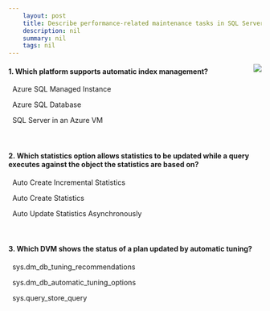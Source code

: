 ```yaml
---
    layout: post
    title: Describe performance-related maintenance tasks in SQL Server 
    description: nil
    summary: nil
    tags: nil
---
```



 <a target="_blank" href="https://docs.microsoft.com/en-us/learn/modules/describe-performance-related-maintenance-tasks-sql-server/6-knowledge-check/"><i class="fas fa-external-link-alt"></i> </a>
 <img align="right" src="https://docs.microsoft.com/en-us/learn/achievements/describe-performance-related-maintenance-tasks-in-sqlserver.svg">
####  1. Which platform supports automatic index management?


<i class='far fa-square'></i> &nbsp;&nbsp;Azure SQL Managed Instance

<i class='fas fa-check-square' style='color: Dodgerblue;'></i> &nbsp;&nbsp;Azure SQL Database

<i class='far fa-square'></i> &nbsp;&nbsp;SQL Server in an Azure VM
<br />
<br />
<br />

####  2. Which statistics option allows statistics to be updated while a query executes against the object the statistics are based on?


<i class='far fa-square'></i> &nbsp;&nbsp;Auto Create Incremental Statistics

<i class='far fa-square'></i> &nbsp;&nbsp;Auto Create Statistics

<i class='fas fa-check-square' style='color: Dodgerblue;'></i> &nbsp;&nbsp;Auto Update Statistics Asynchronously
<br />
<br />
<br />

####  3. Which DVM shows the status of a plan updated by automatic tuning?


<i class='fas fa-check-square' style='color: Dodgerblue;'></i> &nbsp;&nbsp;sys.dm_db_tuning_recommendations

<i class='far fa-square'></i> &nbsp;&nbsp;sys.dm_db_automatic_tuning_options

<i class='far fa-square'></i> &nbsp;&nbsp;sys.query_store_query
<br />
<br />
<br />
